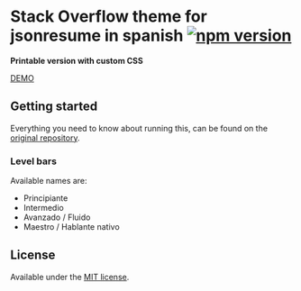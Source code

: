 # Stack Overflow theme for jsonresume in spanish [![npm version](https://badge.fury.io/js/jsonresume-theme-stackoverflow-es.svg)](http://badge.fury.io/js/jsonresume-theme-stackoverflow-es)

**Printable version with custom CSS**

[DEMO](https://themes.jsonresume.org/stackoverflow-es)

## Getting started

Everything you need to know about running this, can be found on the [original repository](https://github.com/francescoes/jsonresume-theme-stackoverflow).

### Level bars

Available names are:

- Principiante
- Intermedio
- Avanzado / Fluido
- Maestro / Hablante nativo

## License

Available under the [MIT license](http://opensource.org/licenses/mit-license.php).
